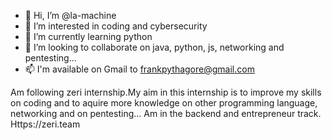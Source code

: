 - 👋 Hi, I’m @la-machine
- 👀 I’m interested in coding and cybersecurity
- 🌱 I’m currently learning python 
- 💞️ I’m looking to collaborate on java, python, js, networking and pentesting...
- 📫 I'm available on Gmail to frankpythagore@gmail.com

<!---
la-machine/la-machine is a ✨ special ✨ repository because its `README.md` (this file) appears on your GitHub profile.
You can click the Preview link to take a look at your changes.
--->
Am following zeri internship.My aim in this internship is to improve my skills on coding and to aquire more knowledge on 
other programming language, networking and on pentesting...
Am in the backend and entrepreneur track.
Https://zeri.team
